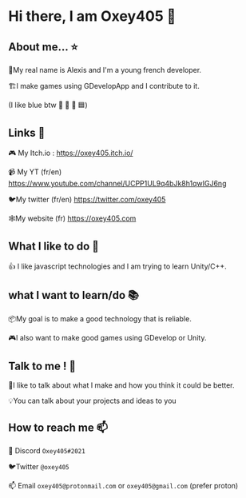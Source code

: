 # Hi there, I am Oxey405 👋
## About me... ⭐
🔵My real name is Alexis and I'm a young french developer.

🏗️I make games using GDevelopApp and I contribute to it.

(I like blue btw 📘 🚙 💙 🟦)

## Links 🔗
🎮 My Itch.io : https://oxey405.itch.io/

📹 My YT (fr/en) https://www.youtube.com/channel/UCPP1UL9q4bJk8h1qwIGJ6ng

🐦My twitter (fr/en) https://twitter.com/oxey405

🕸️My website (fr) https://oxey405.com

## What I like to do 💖
👍 I like javascript technologies and I am trying to learn Unity/C++.
## what I want to learn/do 📚
📦My goal is to make a good technology that is reliable.

🎮I also want to make good games using GDevelop or Unity.
## Talk to me ! 💬
💬I like to talk about what I make and how you think it could be better.

💡You can talk about your projects and ideas to you

## How to reach me 📫
🔵 Discord `Oxey405#2021`

🐦Twitter `@oxey405`

📫 Email `oxey405@protonmail.com` or `oxey405@gmail.com` (prefer proton)
<!--
**Oxey405/Oxey405** is a ✨ _special_ ✨ repository because its `README.md` (this file) appears on your GitHub profile.

Here are some ideas to get you started:

- 🔭 I’m currently working on ...
- 🌱 I’m currently learning ...
- 👯 I’m looking to collaborate on ...
- 🤔 I’m looking for help with ...
- 💬 Ask me about ...
- 📫 How to reach me: ...
- 😄 Pronouns: ...
- ⚡ Fun fact: ...
-->
